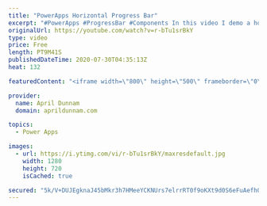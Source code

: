 ```yaml
---
title: "PowerApps Horizontal Progress Bar"
excerpt: "#PowerApps #ProgressBar #Components In this video I demo a horizontal progress bar solution for Power Apps and show you how to build it.  You'll learn about:  ✅  Components ✅  Dynamically setting gallery wrap count ✅  Dynamically switching object colors"
originalUrl: https://youtube.com/watch?v=r-bTu1srBkY
type: video
price: Free
length: PT9M41S
publishedDateTime: 2020-07-30T04:35:13Z
heat: 132

featuredContent: "<iframe width=\"800\" height=\"500\" frameborder=\"0\" src=\"https://www.youtube.com/embed/r-bTu1srBkY\" allow=\"accelerometer; autoplay; encrypted-media; gyroscope; picture-in-picture\" allowfullscreen></iframe>"

provider:
  name: April Dunnam
  domain: aprildunnam.com

topics:
  - Power Apps

images:
  - url: https://i.ytimg.com/vi/r-bTu1srBkY/maxresdefault.jpg
    width: 1280
    height: 720
    isCached: true

secured: "5k/V+DUJEgknaJ45bMkr3h7HMeeYCKNUrs7elrrRT0f9oKXt9d0S6eFuAefh0sZ7MjqG1WK8HJvroigbeEsJ5d9i3+uX9OJWvVJOfv+k29o7VVY++4RerziF7s7j1dTGkz2ZHdMKFv5kXvd7BWcnnRWHhkMZ0AL7c5lN/bhIbVb3s5b87AGSBZNETJb+rmENG3ACLeHpI+tYySi5PhVRhf2BudtsNy8c35Et9Jqg6YxYrA23roOvo/bPrv4FchLcTo2HtyDGz1jrUaBgwv94d4P2fYPKq3CvyoZQsGRIWPxg4QqOhc6NIJ6m0YPqQThe2CUqypMTGe8d53xXqNToLs8bkmbsZspqcKqMOyANOEdjrVgYFjwL9Q2S6H2UChOt5WopcEKVjyYGwKdH2SJI9Qty5fZZEZ3428M1knnsbFY=;dvmxTXl96Anr56wnFQl0Zg=="
---
```


